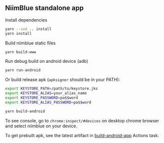 ## NiimBlue standalone app

Install dependencies

```bash
yarn --cwd .. install
yarn install
```

Build niimblue static files

```bash
yarn build-www
```

Run debug build on android device (adb)

```bash
yarn run-android
```

Or build release apk (`apksigner` should be in your PATH):

```bash
export KEYSTORE_PATH=/path/to/keystore.jks
export KEYSTORE_ALIAS=your_alias_name
export KEYSTORE_PASSWORD=pa$$word
export KEYSTORE_ALIAS_PASSWORD=pa$$word

yarn build-android
```

To see console, go to `chrome:inspect/#devices` on desktop chrome browser and select niimblue on your device.

To get prebuilt apk, see the latest artifact in [build-android-app](https://github.com/MultiMote/niimblue/actions/workflows/build-android-app.yml) Actions task.
